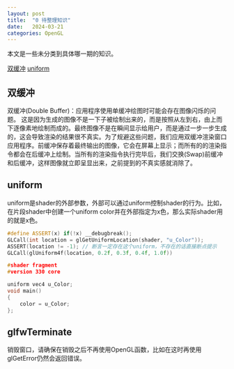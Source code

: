 ```yaml
---
layout: post
title:  "0 待整理知识"
date:   2024-03-21
categories: OpenGL
---
```


本文是一些未分类到具体哪一期的知识。  

[双缓冲](#双缓冲)
[uniform](#uniform)

## 双缓冲
双缓冲(Double Buffer)：应用程序使用单缓冲绘图时可能会存在图像闪烁的问题。 这是因为生成的图像不是一下子被绘制出来的，而是按照从左到右，由上而下逐像素地绘制而成的。最终图像不是在瞬间显示给用户，而是通过一步一步生成的，这会导致渲染的结果很不真实。为了规避这些问题，我们应用双缓冲渲染窗口应用程序。前缓冲保存着最终输出的图像，它会在屏幕上显示；而所有的的渲染指令都会在后缓冲上绘制。当所有的渲染指令执行完毕后，我们交换(Swap)前缓冲和后缓冲，这样图像就立即呈显出来，之前提到的不真实感就消除了。


## uniform
uniform是shader的外部参数，外部可以通过uniform控制shader的行为。比如，在片段shader中创建一个uniform color并在外部指定为x色，那么实际shader用的就是x色。
```Cpp
#define ASSERT(x) if(!x) __debugbreak();
GLCall(int location = glGetUniformLocation(shader, "u_Color"));
ASSERT(location != -1); // 断言一定存在这个uniform，不存在的话直接断点提示
GLCall(glUniform4f(location, 0.2f, 0.3f, 0.4f, 1.0f))

#shader fragment
#version 330 core

uniform vec4 u_Color;
void main()
{
    color = u_Color;
};
```

## glfwTerminate
销毁窗口，请确保在销毁之后不再使用OpenGL函数，比如在这时再使用glGetError仍然会返回错误。

